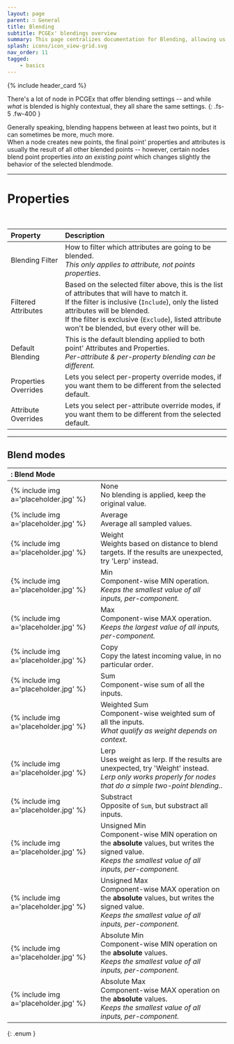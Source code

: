 ```yaml
---
layout: page
parent: ∷ General
title: Blending
subtitle: PCGEx' blendings overview
summary: This page centralizes documentation for Blending, allowing us to keep relevant content accessible without duplicating extensive details across individual pages; as many nodes have blending capabilities.
splash: icons/icon_view-grid.svg
nav_order: 11
tagged:
    - basics
---
```


{% include header_card %}

There's a lot of node in PCGEx that offer blending settings -- and while *what* is blended is highly contextual, they all share the same settings. 
{: .fs-5 .fw-400 } 

Generally speaking, blending happens between at least two points, but it can sometimes be more, much more.  
When a node creates new points, the final point' properties and attributes is usually the result of all other blended points -- however, certain nodes blend point properties *into an existing point* which changes slightly the behavior of the selected blendmode.  

---
# Properties
<br>

| Property       | Description          |
|:-------------|:------------------|
| Blending Filter           | How to filter which attributes are going to be blended.<br>*This only applies to attribute, not points properties*. |
| Filtered Attributes           | Based on the selected filter above, this is the list of attributes that will have to match it.<br>If the filter is inclusive (`Include`), only the listed attributes will be blended.<br>If the filter is exclusive (`Exclude`), listed attribute won't be blended, but every other will be. |
| Default Blending           | This is the default blending applied to both point' Attributes and Properties.<br>*Per-attribute & per-property blending can be different.* |
| Properties Overrides           | Lets you select per-property override modes, if you want them to be different from the selected default. |
| Attribute Overrides           | Lets you select per-attribute override modes, if you want them to be different from the selected default. |

---
## Blend modes

|: Blend Mode    ||
|:-------------|:------------------|
| {% include img a='placeholder.jpg' %}           | <span class="ebit">None</span><br>No blending is applied, keep the original value. |
| {% include img a='placeholder.jpg' %}           | <span class="ebit">Average</span><br>Average all sampled values. |
| {% include img a='placeholder.jpg' %}           | <span class="ebit">Weight</span><br>Weights based on distance to blend targets. If the results are unexpected, try 'Lerp' instead. |
| {% include img a='placeholder.jpg' %}           | <span class="ebit">Min</span><br>Component-wise MIN operation.<br>*Keeps the smallest value of all inputs, per-component.* |
| {% include img a='placeholder.jpg' %}           | <span class="ebit">Max</span><br>Component-wise MAX operation.<br>*Keeps the largest value of all inputs, per-component.* |
| {% include img a='placeholder.jpg' %}           | <span class="ebit">Copy</span><br>Copy the latest incoming value, in no particular order. |
| {% include img a='placeholder.jpg' %}           | <span class="ebit">Sum</span><br>Component-wise sum of all the inputs. |
| {% include img a='placeholder.jpg' %}           | <span class="ebit">Weighted Sum</span><br>Component-wise weighted sum of all the inputs.<br>*What qualify as weight depends on context*. |
| {% include img a='placeholder.jpg' %}           | <span class="ebit">Lerp</span><br>Uses weight as lerp. If the results are unexpected, try 'Weight' instead.<br>*Lerp only works properly for nodes that do a simple two-point blending.*. |
| {% include img a='placeholder.jpg' %}           | <span class="ebit">Substract</span><br>Opposite of `Sum`, but substract all inputs. |
| {% include img a='placeholder.jpg' %}           | <span class="ebit">Unsigned Min</span><br>Component-wise MIN operation on the **absolute** values, but writes the signed value.<br>*Keeps the smallest value of all inputs, per-component.* |
| {% include img a='placeholder.jpg' %}           | <span class="ebit">Unsigned Max</span><br>Component-wise MAX operation on the **absolute** values, but writes the signed value.<br>*Keeps the smallest value of all inputs, per-component.* |
| {% include img a='placeholder.jpg' %}           | <span class="ebit">Absolute Min</span><br>Component-wise MIN operation on the **absolute** values.<br>*Keeps the smallest value of all inputs, per-component.* |
| {% include img a='placeholder.jpg' %}           | <span class="ebit">Absolute Max</span><br>Component-wise MAX operation on the **absolute** values.<br>*Keeps the smallest value of all inputs, per-component.* |
{: .enum }
